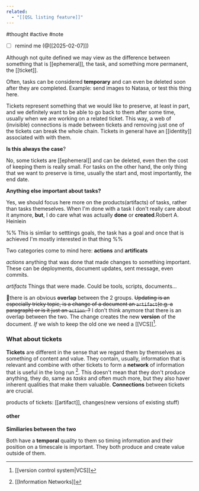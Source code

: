 ```yaml
---
related:
  - "[[QSL listing feature]]"
---
```

#thought #active #note 

- [ ] remind me (@[[2025-02-07]])

Although not quite defined we may view as the difference between something that is [[ephemeral]], the task, and something more permanent, the [[ticket]].

Often, tasks can be considered **temporary** and can even be deleted soon after they are completed.
Example: send images to Natasa, or test this thing here.

Tickets represent something that we would like to preserve, at least in part, and we definitely want to be able to go back to them after some time, usually when we are working on a related ticket. This way, a web  of (invisible) connections is made between tickets and removing just one of the tickets can break the whole chain.
Tickets in general have an [[identity]] associated with with them.

**Is this always the case**?

No, some tickets are [[ephemeral]] and can be deleted, even then the cost of keeping them is really small.
For tasks on the other hand, the only thing that we want to preserve is time, usually the start and, most importantly, the end date.

**Anything else important about tasks?**

Yes, we should focus here more on the products(artifacts) of tasks, rather  than tasks themeselves. When I'm done with a task I don't really care about it anymore, **but**, I do care what was actually **done** or **created**.Robert A. Heinlein

%% This is simliar to setttings goals, the task has a goal and once that is achieved I'm mostly interested in that thing %%

Two categories come to mind here: **actions** and **artificats**

*actions*
 anything that was done that made changes to something important. These can be deployments, document updates, sent message, even commits.

*artifacts*
 Things that were made. Could be tools, scripts, documents...

📔there is an obvious **overlap** between the 2 groups. 
~~Updating is an especially tricky topic, is a change of a document an `artifact`(e.g. a paragraph) or is it just an `action`. ?~~
I don't think anymore that there is an overlap between the two. The change creates the new **version** of the document. *If* we wish to keep the old one we need a [[VCS]][^1].

### What about tickets

**Tickets** are different in  the sense that we regard them by themselves as something of content and value. They contain, usually, information that is relevant and combine with other tickets to form a **network** of information that is useful in the long run [^2].
This doesn't mean that they don't produce anything, they do, same as *tasks* and often much more, but they also haver inherent qualities that make them valuable.
**Connections** between tickets are crucial.

products of tickets: [[artifact]], changes(new versions of existing stuff)

#### other 


**Similiaries between the two**

Both have a **temporal** quality to them so timing information and their position on a timescale is important.
They both produce and create value outside of them.

[^1]: [[version control system|VCS]]
[^2]: [[Information Networks]]
